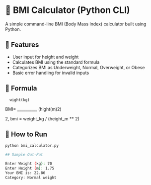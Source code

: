 # 🧮 BMI Calculator (Python CLI)

A simple command-line BMI (Body Mass Index) calculator built using Python.

## 📌 Features
- User input for height and weight
- Calculates BMI using the standard formula
- Categorizes BMI as Underweight, Normal, Overweight, or Obese
- Basic error handling for invalid inputs

## 🧠 Formula


      wight(kg)
BMI= __________
     (hight(m)2)




2,   bmi = weight_kg / (height_m ** 2)


## 🚀 How to Run
```bash
python bmi_calculator.py

## Sample Out-Put

Enter Weight (kg): 70
Enter Height (m): 1.75
Your BMI is: 22.86
Category: Normal weight
